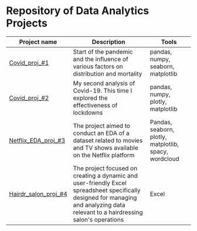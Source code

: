 # Repository of Data Analytics Projects
| Project name | Description | Tools |
|----------|----------|----------|
| [Covid_proj_#1](https://github.com/maratos-cmd/portfolio/tree/main/Covid_proj_%231)    | Start of the pandemic and the influence of various factors on distribution and mortality   | pandas, numpy, seaborn, matplotlib   |
| [Covid_proj_#2](https://github.com/maratos-cmd/portfolio/tree/main/Covid_proj_%232)    | My second analysis of Covid-19. This time I explored the effectiveness of lockdowns   | pandas, numpy, plotly, matplotlib   |
| [Netflix_EDA_proj_#3](https://github.com/maratos-cmd/portfolio/tree/main/Netflix_EDA_proj_%233)    | The project aimed to conduct an EDA of a dataset related to movies and TV shows available on the Netflix platform    | Pandas, seaborn, plotly, matplotlib, spacy, wordcloud   |
| [Hairdr_salon_proj_#4](https://github.com/maratos-cmd/portfolio/tree/main/hairdr_salon_proj_%234)    | The project focused on creating a dynamic and user-friendly Excel spreadsheet specifically designed for managing and analyzing data relevant to a hairdressing salon's operations    | Excel   |
